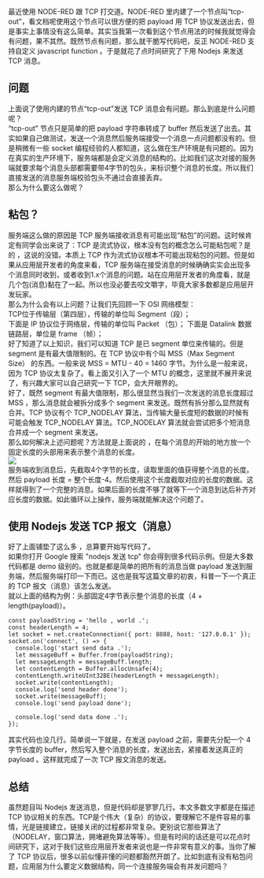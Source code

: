 最近使用 NODE-RED 跟 TCP 打交道。NODE-RED 里内建了一个节点叫“tcp-out”，看文档呢使用这个节点可以很方便的把 payload 用 TCP 协议发送出去，但是事实上事情没有这么简单。其实当我第一次看到这个节点用法的时候我就觉得会有问题，果不其然。既然节点有问题，那么就干脆写代码吧，反正 NODE-RED 支持自定义 javascript function 。于是就花了点时间研究了下用 Nodejs 来发送 TCP 消息。
## 问题
上面说了使用内建的节点“tcp-out”发送 TCP 消息会有问题。那么到底是什么问题呢？    
“tcp-out” 节点只是简单的把 payload 字符串转成了 buffer 然后发送了出去。其实如果自己做测试，发送一个消息然后服务端接受一个消息一点问题都没有的。但是稍微有一些 socket 编程经验的人都知道，这么做在生产环境是有问题的。因为在真实的生产环境下，服务端都是会定义消息的结构的。比如我们这次对接的服务端就要求每个消息头部都需要带4字节的包头，来标识整个消息的长度。所以我们直接发送的消息服务端校验包头不通过会直接丢弃。    
那么为什么要这么做呢？
## 粘包？
服务端这么做的原因是 TCP 服务端接收消息有可能出现“粘包”的问题。这时候肯定有同学会出来说了：TCP 是流式协议，根本没有包的概念怎么可能粘包呢？是的 ，这说的没错。本质上 TCP 作为流式协议根本不可能出现粘包的问题。但是如果从应用层开发者的角度来看，TCP 服务端在接受消息的时候确确实实会出现多个消息同时收到，或者收到1.x个消息的问题。站在应用层开发者的角度看，就是几个包(消息)黏在了一起。所以也没必要去咬文嚼字，毕竟大家多数都是应用层开发玩家。    
那么为什么会有以上问题？让我们先回顾一下 OSI 网络模型：   
TCP位于传输层（第四层），传输的单位叫 Segment（段）；   
下面是 IP 协议位于网络层，传输的单位叫 Packet （包）；
下面是 Datalink 数据链路层，单位是 frame （帧）；   
好了知道了以上知识，我们可以知道 TCP 是已 segment 单位来传输的。但是 segment 是有最大值限制的。在 TCP 协议中有个叫 MSS（Max Segment Size） 的东西。一般来说 MSS = MTU - 40 = 1460 字节。为什么是一般来说，因为 TCP 协议太复杂了。看上面又引入了一个 MTU 的概念，这里就不展开来说了，有兴趣大家可以自己研究一下 TCP，会大开眼界的。    
好了，既然 segment 有最大值限制，那么很显然当我们一次发送的消息长度超过 MSS ，那么消息就会被拆分成多个 segment 来发送。既然有拆分那么显然就有合并。TCP 协议有个 TCP_NODELAY 算法，当传输大量长度短的数据的时候有可能会触发 TCP_NODELAY 算法。TCP_NODELAY 算法就会尝试把多个短消息合并成一个 segment 来发送。    
那么如何解决上述问题呢？方法就是上面说的 ，在每个消息的开始的地方放一个固定长度的头部用来表示整个消息的长度。   
![](https://static.xbaby.xyz/%E5%BE%AE%E4%BF%A1%E6%88%AA%E5%9B%BE_20230309221551.png)    
服务端收到消息后，先截取4个字节的长度，读取里面的值获得整个消息的长度。然后 payload 长度 = 整个长度-4。然后使用这个长度截取对应的长度的数据。这样就得到了一个完整的消息。如果后面的长度不够了就等下一个消息到达后补齐对应长度的数据。如此循环以上操作，服务端就能解决这个问题了。
## 使用 Nodejs 发送 TCP 报文（消息）
好了上面铺垫了这么多 ，总算要开始写代码了。   
如果你打开 Google 搜索 "nodejs 发送 tcp" 你会得到很多代码示例。但是大多数代码都是 demo 级别的。也就是都是简单的把所有的消息当做 payload 发送到服务端，然后服务端打印一下而已。这也是我写这篇文章的初衷，科普一下一个真正的 TCP 报文（消息）该怎么发送。   
就以上面的结构为例：头部固定4字节表示整个消息的长度（4 + length(payload)）。

```
const payloadString = 'hello , world .';
const headerLength = 4;
let socket = net.createConnection({ port: 8888, host: '127.0.0.1' });
socket.on('connect', () => {
  console.log('start send data .');
  let messageBuff = Buffer.from(payloadString);
  let messageLength = messageBuff.length;
  let contentLength = Buffer.allocUnsafe(4);
  contentLength.writeUInt32BE(headerLength + messageLength);
  socket.write(contentLength);
  console.log('send header done');
  socket.write(messageBuff);
  console.log('send payload done');
  
  console.log('send data done .');
});
```
其实代码也没几行。简单说一下就是，在发送 payload 之前，需要先分配一个 4 字节长度的 buffer，然后写入整个消息的长度，发送出去，紧接着发送真正的 payload 。这样就完成了一次 TCP 报文消息的发送。

## 总结
虽然题目叫 Nodejs 发送消息，但是代码却是寥寥几行。本文多数文字都是在描述 TCP 协议相关的东西。TCP是个伟大（复杂）的协议，要理解它不是件容易的事情，光是链接建立，链接关闭的过程都非常复杂。更别说它那些算法了（NODELAY，窗口算法，拥堵避免算法等等）。但是有时间的话还是可以花点时间研究下，这对于我们这些应用层开发者来说也是一件非常有意义的事。当你了解了 TCP 协议后，很多以前似懂非懂的问题都豁然开朗了。比如到底有没有粘包问题，应用层为什么要定义数据结构，同一个连接服务端会有并发问题吗？
